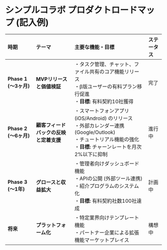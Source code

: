 # シンプルコラボ プロダクトロードマップ (記入例)

| 時期 | テーマ | 主要な機能・目標 | ステータス |
| :--- | :--- | :--- | :--- |
| **Phase 1 (〜3ヶ月)** | **MVPリリースと価値検証** | ・タスク管理、チャット、ファイル共有のコア機能リリース<br>・β版ユーザーの有料プラン移行促進<br>・**目標:** 有料契約10社獲得 | 完了 |
| **Phase 2 (〜6ヶ月)** | **顧客フィードバックの反映と定着支援** | ・スマートフォンアプリ (iOS/Android) のリリース<br>・外部カレンダー連携 (Google/Outlook)<br>・チュートリアル機能の強化<br>・**目標:** チャーンレートを月次2%以下に抑制 | 進行中 |
| **Phase 3 (〜1年)** | **グロースと収益拡大** | ・管理者向けダッシュボード機能<br>・APIの公開 (外部ツール連携)<br>・紹介プログラムのシステム化<br>・**目標:** 有料契約社数100社達成 | 計画中 |
| **将来** | **プラットフォーム化** | ・特定業界向けテンプレート機能<br>・パートナー企業による拡張機能マーケットプレイス | 構想中 |
